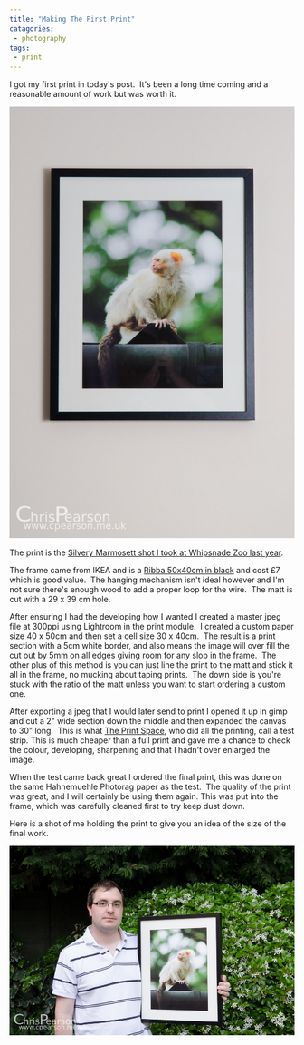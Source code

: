 ```yaml
---
title: "Making The First Print"
catagories:
 - photography
tags:
 - print
---
```


I got my first print in today's post.  It's been a long time coming and a reasonable amount of work but was worth it.

<img class="padded center"
		alt="First Print"
		src="/images/2013-06-06-making-the-first-print/CJP20130606-4909.jpg" />

The print is the [Silvery Marmosett shot I took at Whipsnade Zoo last year][marmosett].

<!-- more -->

The frame came from IKEA and is a [Ribba 50x40cm in black][ikearibba] and cost £7 which is good value.  The hanging mechanism isn't ideal however and I'm not sure there's enough wood to add a proper loop for the wire.  The matt is cut with a 29 x 39 cm hole.

After ensuring I had the developing how I wanted I created a master jpeg file at 300ppi using Lightroom in the print module.  I created a custom paper size 40 x 50cm and then set a cell size 30 x 40cm.  The result is a print section with a 5cm white border, and also means the image will over fill the cut out by 5mm on all edges giving room for any slop in the frame.  The other plus of this method is you can just line the print to the matt and stick it all in the frame, no mucking about taping prints.  The down side is you're stuck with the ratio of the matt unless you want to start ordering a custom one.

After exporting a jpeg that I would later send to print I opened it up in gimp and cut a 2" wide section down the middle and then expanded the canvas to 30" long.  This is what [The Print Space][printspace], who did all the printing, call a test strip. This is much cheaper than a full print and gave me a chance to check the colour, developing, sharpening and that I hadn't over enlarged the image.

When the test came back great I ordered the final print, this was done on the same Hahnemuehle Photorag paper as the test.  The quality of the print was great, and I will certainly be using them again. This was put into the frame, which was carefully cleaned first to try keep dust down.

Here is a shot of me holding the print to give you an idea of the size of the final work.

<img class="padded center"
		alt="The final print"
		src="/images/2013-06-06-making-the-first-print/CJP20130606-4922.jpg" />

[ikearibba]: http://www.ikea.com/gb/en/search/?k=ribba
[printspace]: http://www.theprintspace.co.uk/
[marmosett]: /2012/08/08/silvery-marmoset/
